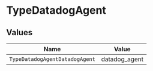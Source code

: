 # TypeDatadogAgent


## Values

| Name                           | Value                          |
| ------------------------------ | ------------------------------ |
| `TypeDatadogAgentDatadogAgent` | datadog_agent                  |
